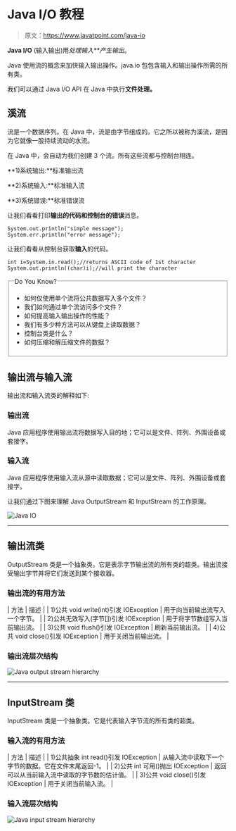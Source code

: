 # Java I/O 教程

> 原文：<https://www.javatpoint.com/java-io>

**Java I/O** (输入输出)用*处理输入**产生输出*。

Java 使用流的概念来加快输入输出操作。java.io 包包含输入和输出操作所需的所有类。

我们可以通过 Java I/O API 在 Java 中执行**文件处理。**

## 溪流

流是一个数据序列。在 Java 中，流是由字节组成的。它之所以被称为溪流，是因为它就像一股持续流动的水流。

在 Java 中，会自动为我们创建 3 个流。所有这些流都与控制台相连。

**1)系统输出:**标准输出流

**2)系统输入:**标准输入流

**3)系统错误:**标准错误流

让我们看看打印**输出的代码和控制台的错误**消息。

```
System.out.println("simple message");
System.err.println("error message");

```

让我们看看从控制台获取**输入**的代码。

```
int i=System.in.read();//returns ASCII code of 1st character
System.out.println((char)i);//will print the character

```

<fieldset><legend class="legendfont">Do You Know?</legend>

*   如何仅使用单个流将公共数据写入多个文件？
*   我们如何通过单个流访问多个文件？
*   如何提高输入输出操作的性能？
*   我们有多少种方法可以从键盘上读取数据？
*   控制台类是什么？
*   如何压缩和解压缩文件的数据？

</fieldset>

## 输出流与输入流

输出流和输入流类的解释如下:

### 输出流

Java 应用程序使用输出流将数据写入目的地；它可以是文件、阵列、外围设备或套接字。

### 输入流

Java 应用程序使用输入流从源中读取数据；它可以是文件、阵列、外围设备或套接字。

让我们通过下图来理解 Java OutputStream 和 InputStream 的工作原理。

![Java IO](../img/a8244a3f8d16f6748cf81e043574f9b5.png)

* * *

## 输出流类

OutputStream 类是一个抽象类。它是表示字节输出流的所有类的超类。输出流接受输出字节并将它们发送到某个接收器。

### 输出流的有用方法

| 方法 | 描述 |
| 1)公共 void write(int)引发 IOException | 用于向当前输出流写入一个字节。 |
| 2)公共无效写入(字节[])引发 IOException | 用于将字节数组写入当前输出流。 |
| 3)公共 void flush()引发 IOException | 刷新当前输出流。 |
| 4)公共 void close()引发 IOException | 用于关闭当前输出流。 |

### 输出流层次结构

![Java output stream hierarchy](../img/a0aa232e3402a00ea811d28b5286a768.png)

* * *

## InputStream 类

InputStream 类是一个抽象类。它是代表输入字节流的所有类的超类。

### 输入流的有用方法

| 方法 | 描述 |
| 1)公共抽象 int read()引发 IOException | 从输入流中读取下一个字节的数据。它在文件末尾返回-1。 |
| 2)公共 int 可用()抛出 IOException | 返回可以从当前输入流中读取的字节数的估计值。 |
| 3)公共 void close()引发 IOException | 用于关闭当前输入流。 |

### 输入流层次结构

![Java input stream hierarchy](../img/da386333ced41634db6ff3071a6ef164.png)
